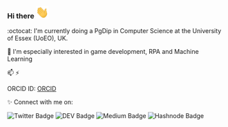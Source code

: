 ### Hi there  <a target="_blank" rel="noopener noreferrer" href="https://raw.githubusercontent.com/ABSphreak/ABSphreak/master/gifs/Hi.gif"><img src="https://raw.githubusercontent.com/ABSphreak/ABSphreak/master/gifs/Hi.gif" width="30px" style="max-width:100%;"></a>

 
:octocat:     I'm currently doing a PgDip in Computer Science at the University of Essex (UoEO), UK. 
     
:rocket:      I'm especially interested in game development, RPA and Machine Learning 

📫 ⚡  

ORCID ID: [ORCID](https://orcid.org/0000-0001-8250-1340)

:sparkles: Connect with me on:

<img src="https://camo.githubusercontent.com/1f685a8ecb49196b5a82e857d23c79e66178084bb3b25c62a658fc68cac5c871/68747470733a2f2f696d672e736869656c64732e696f2f62616467652f2d747769747465722d3163613066313f7374796c653d666f722d7468652d6261646765266c6f676f3d74776974746572266c6f676f436f6c6f723d7768697465266c696e6b3d68747470733a2f2f747769747465722e636f6d2f64697679615f6b656c61736b6172" alt="Twitter Badge" data-canonical-src="https://img.shields.io/badge/-twitter-1ca0f1?style=for-the-badge&amp;logo=twitter&amp;logoColor=white&amp;link=https://twitter.com/alice_alsv" style="max-width:100%;">     <img src="https://camo.githubusercontent.com/d70a9b1fe4f99431f4cf9bb167eb552ca37fbea104f2e60b557aa4d4629ee917/68747470733a2f2f696d672e736869656c64732e696f2f62616467652f2d6465762e746f2d3030303030303f7374796c653d666f722d7468652d6261646765266c6f676f3d6465762e746f266c6f676f436f6c6f723d7768697465266c696e6b3d68747470733a2f2f6465762e746f2f4074686561766964636f646572" alt="DEV Badge" data-canonical-src="https://img.shields.io/badge/-dev.to-000000?style=for-the-badge&amp;logo=dev.to&amp;logoColor=white&amp;link=https://dev.to/@alicevillar" style="max-width:100%;">            <img src="https://camo.githubusercontent.com/8822cd86e45b664adff962715afdb26e58aaca8d951ea42e1ea646913afd0be4/68747470733a2f2f696d672e736869656c64732e696f2f62616467652f2d6d656469756d2d3030303030303f7374796c653d666f722d7468652d6261646765266c6f676f3d6d656469756d266c6f676f436f6c6f723d7768697465266c696e6b3d68747470733a2f2f6d656469756d2e636f6d2f4074686561766964636f6465722f" alt="Medium Badge" data-canonical-src="https://img.shields.io/badge/-medium-000000?style=for-the-badge&amp;logo=medium&amp;logoColor=white&amp;link=https://medium.com/@alicevillar/" style="max-width:100%;">            <img src="https://camo.githubusercontent.com/232dfaf34872e2de8122adff0f2c3efce0e936fae5fcb8175040ba0816e4b055/68747470733a2f2f696d672e736869656c64732e696f2f62616467652f2d686173686e6f64652d3239363246463f7374796c653d666f722d7468652d6261646765266c6f676f3d686173686e6f6465266c6f676f436f6c6f723d7768697465266c696e6b3d68747470733a2f2f686173686e6f64652e636f6d2f4064697679616b656c61736b61722f" alt="Hashnode Badge" data-canonical-src="https://img.shields.io/badge/-hashnode-2962FF?style=for-the-badge&amp;logo=hashnode&amp;logoColor=white&amp;link=https://hashnode.com/@alicevillar/" style="max-width:100%;">




<!--
**alicevillar/alicevillar** is a ✨ _special_ ✨ repository because its `README.md` (this file) appears on your GitHub profile.

 
 

